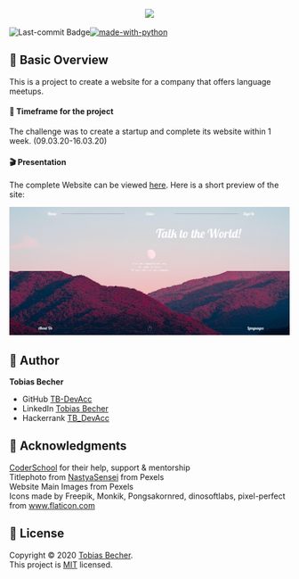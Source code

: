 <p align="center">
    <img src="globe" width="70%" />
</p>

[![made-with-python](https://img.shields.io/badge/Made%20with-Python-1f425f.svg)](https://www.python.org/)
<img align="left" src="https://img.shields.io/github/last-commit/TB-DevAcc/Website-Parrot" alt="Last-commit Badge">

## :sunrise_over_mountains: Basic Overview

This is a project to create a website for a company that offers language meetups.

#### :date: Timeframe for the project
The challenge was to create a startup and complete its website within 1 week. (09.03.20-16.03.20)

#### :clapper: Presentation

The complete Website can be viewed [here](). Here is a short preview of the site:

<p align="center">
    <img src="media/parrot_preview.jpg" witdh="60%">
<p>

## :boy: Author

**Tobias Becher**
- GitHub [TB-DevAcc](https://github.com/TB-DevAcc/)
- LinkedIn [Tobias Becher](https://www.linkedin.com/in/tobias-becher-b34341197)
- Hackerrank [TB_DevAcc](https://www.hackerrank.com/TB_DevAcc)

## :pray: Acknowledgments

[CoderSchool](https://www.coderschool.vn/en/) for their help, support & mentorship <br>
Titlephoto from [NastyaSensei](https://www.pexels.com/@nastyasensei-66707) from Pexels <br>
Website Main Images from Pexels <br>
Icons made by Freepik, Monkik, Pongsakornred, dinosoftlabs, pixel-perfect from <a href="https://www.flaticon.com/" title="Flaticon"> www.flaticon.com</a> <br>

## 📝 License

Copyright © 2020 [Tobias Becher](https://github.com/TB-DevAcc). <br/>
This project is [MIT](https://github.com/kefranabg/readme-md-generator/blob/master/LICENSE) licensed.
